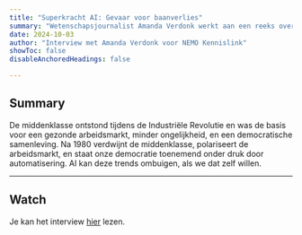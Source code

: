```yaml
---
title: "Superkracht AI: Gevaar voor baanverlies"
summary: "Wetenschapsjournalist Amanda Verdonk werkt aan een reeks over AI voor NEMO kennislink. Ze interviewde me over de gevolgen van AI voor de arbeidsmarkt." 
date: 2024-10-03
author: "Interview met Amanda Verdonk voor NEMO Kennislink" 
showToc: false
disableAnchoredHeadings: false

---
```


## Summary

De middenklasse ontstond tijdens de Industriële Revolutie en was de basis voor een gezonde arbeidsmarkt, minder ongelijkheid, en een democratische samenleving. Na 1980 verdwijnt de middenklasse, polariseert de arbeidsmarkt, en staat onze democratie toenemend onder druk door automatisering. AI kan deze trends ombuigen, als we dat zelf willen.

---

## Watch

Je kan het interview [hier](https://www.nemokennislink.nl/publicaties/gevaar-voor-baanverlies/) lezen.
